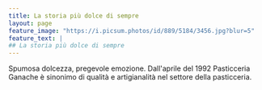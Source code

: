 ```yaml
---
title: La storia più dolce di sempre
layout: page
feature_image: "https://i.picsum.photos/id/889/5184/3456.jpg?blur=5"
feature_text: |  
## La storia più dolce di sempre
---
```


Spumosa dolcezza, pregevole emozione. Dall'aprile del 1992 Pasticceria Ganache è sinonimo di qualità e artigianalità nel settore della pasticceria.
